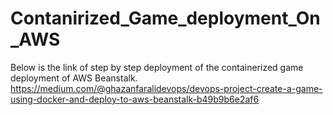 # Contanirized_Game_deployment_On_AWS
Below is the link of step by step deployment of the containerized game deployment of AWS Beanstalk.
https://medium.com/@ghazanfaralidevops/devops-project-create-a-game-using-docker-and-deploy-to-aws-beanstalk-b49b9b6e2af6
